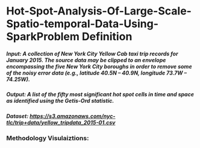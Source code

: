 # Hot-Spot-Analysis-Of-Large-Scale-Spatio-temporal-Data-Using-SparkProblem Definition

##### Input: A collection of New York City Yellow Cab taxi trip records for January 2015. The source data may be clipped to an envelope encompassing the five New York City boroughs in order to remove some of the noisy error data (e.g., latitude 40.5N – 40.9N, longitude 73.7W – 74.25W).

##### Output: A list of the fifty most significant hot spot cells in time and space as identified using the Getis-Ord  statistic.

##### Dataset: https://s3.amazonaws.com/nyc-tlc/trip+data/yellow_tripdata_2015-01.csv

### Methodology Visulaiztions:
